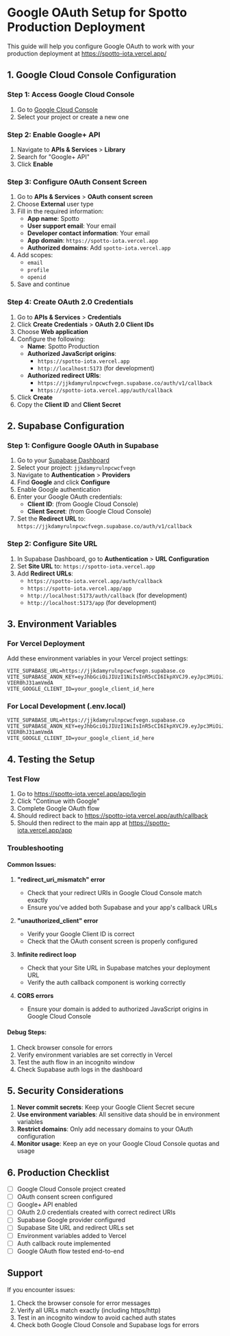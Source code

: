 # Google OAuth Setup for Spotto Production Deployment

This guide will help you configure Google OAuth to work with your production deployment at https://spotto-iota.vercel.app/

## 1. Google Cloud Console Configuration

### Step 1: Access Google Cloud Console
1. Go to [Google Cloud Console](https://console.cloud.google.com/)
2. Select your project or create a new one

### Step 2: Enable Google+ API
1. Navigate to **APIs & Services** > **Library**
2. Search for "Google+ API" 
3. Click **Enable**

### Step 3: Configure OAuth Consent Screen
1. Go to **APIs & Services** > **OAuth consent screen**
2. Choose **External** user type
3. Fill in the required information:
   - **App name**: Spotto
   - **User support email**: Your email
   - **Developer contact information**: Your email
   - **App domain**: `https://spotto-iota.vercel.app`
   - **Authorized domains**: Add `spotto-iota.vercel.app`
4. Add scopes:
   - `email`
   - `profile`
   - `openid`
5. Save and continue

### Step 4: Create OAuth 2.0 Credentials
1. Go to **APIs & Services** > **Credentials**
2. Click **Create Credentials** > **OAuth 2.0 Client IDs**
3. Choose **Web application**
4. Configure the following:
   - **Name**: Spotto Production
   - **Authorized JavaScript origins**:
     - `https://spotto-iota.vercel.app`
     - `http://localhost:5173` (for development)
   - **Authorized redirect URIs**:
     - `https://jjkdamyrulnpcwcfvegn.supabase.co/auth/v1/callback`
     - `https://spotto-iota.vercel.app/auth/callback`
5. Click **Create**
6. Copy the **Client ID** and **Client Secret**

## 2. Supabase Configuration

### Step 1: Configure Google OAuth in Supabase
1. Go to your [Supabase Dashboard](https://supabase.com/dashboard)
2. Select your project: `jjkdamyrulnpcwcfvegn`
3. Navigate to **Authentication** > **Providers**
4. Find **Google** and click **Configure**
5. Enable Google authentication
6. Enter your Google OAuth credentials:
   - **Client ID**: (from Google Cloud Console)
   - **Client Secret**: (from Google Cloud Console)
7. Set the **Redirect URL** to: `https://jjkdamyrulnpcwcfvegn.supabase.co/auth/v1/callback`

### Step 2: Configure Site URL
1. In Supabase Dashboard, go to **Authentication** > **URL Configuration**
2. Set **Site URL** to: `https://spotto-iota.vercel.app`
3. Add **Redirect URLs**:
   - `https://spotto-iota.vercel.app/auth/callback`
   - `https://spotto-iota.vercel.app/app`
   - `http://localhost:5173/auth/callback` (for development)
   - `http://localhost:5173/app` (for development)

## 3. Environment Variables

### For Vercel Deployment
Add these environment variables in your Vercel project settings:

```env
VITE_SUPABASE_URL=https://jjkdamyrulnpcwcfvegn.supabase.co
VITE_SUPABASE_ANON_KEY=eyJhbGciOiJIUzI1NiIsInR5cCI6IkpXVCJ9.eyJpc3MiOiJzdXBhYmFzZSIsInJlZiI6Impqa2RhbXlydWxucGN3Y2Z2ZWduIiwicm9sZSI6ImFub24iLCJpYXQiOjE3NDYxODQ5ODcsImV4cCI6MjA2MTc2MDk4N30.kZiXjkZ9GNqiUjbVNZImO2mR5aq-VIER0hJ31amVmdA
VITE_GOOGLE_CLIENT_ID=your_google_client_id_here
```

### For Local Development (.env.local)
```env
VITE_SUPABASE_URL=https://jjkdamyrulnpcwcfvegn.supabase.co
VITE_SUPABASE_ANON_KEY=eyJhbGciOiJIUzI1NiIsInR5cCI6IkpXVCJ9.eyJpc3MiOiJzdXBhYmFzZSIsInJlZiI6Impqa2RhbXlydWxucGN3Y2Z2ZWduIiwicm9sZSI6ImFub24iLCJpYXQiOjE3NDYxODQ5ODcsImV4cCI6MjA2MTc2MDk4N30.kZiXjkZ9GNqiUjbVNZImO2mR5aq-VIER0hJ31amVmdA
VITE_GOOGLE_CLIENT_ID=your_google_client_id_here
```

## 4. Testing the Setup

### Test Flow
1. Go to https://spotto-iota.vercel.app/app/login
2. Click "Continue with Google"
3. Complete Google OAuth flow
4. Should redirect back to https://spotto-iota.vercel.app/auth/callback
5. Should then redirect to the main app at https://spotto-iota.vercel.app/app

### Troubleshooting

#### Common Issues:

1. **"redirect_uri_mismatch" error**
   - Check that your redirect URIs in Google Cloud Console match exactly
   - Ensure you've added both Supabase and your app's callback URLs

2. **"unauthorized_client" error**
   - Verify your Google Client ID is correct
   - Check that the OAuth consent screen is properly configured

3. **Infinite redirect loop**
   - Check that your Site URL in Supabase matches your deployment URL
   - Verify the auth callback component is working correctly

4. **CORS errors**
   - Ensure your domain is added to authorized JavaScript origins in Google Cloud Console

#### Debug Steps:
1. Check browser console for errors
2. Verify environment variables are set correctly in Vercel
3. Test the auth flow in an incognito window
4. Check Supabase auth logs in the dashboard

## 5. Security Considerations

1. **Never commit secrets**: Keep your Google Client Secret secure
2. **Use environment variables**: All sensitive data should be in environment variables
3. **Restrict domains**: Only add necessary domains to your OAuth configuration
4. **Monitor usage**: Keep an eye on your Google Cloud Console quotas and usage

## 6. Production Checklist

- [ ] Google Cloud Console project created
- [ ] OAuth consent screen configured
- [ ] Google+ API enabled
- [ ] OAuth 2.0 credentials created with correct redirect URIs
- [ ] Supabase Google provider configured
- [ ] Supabase Site URL and redirect URLs set
- [ ] Environment variables added to Vercel
- [ ] Auth callback route implemented
- [ ] Google OAuth flow tested end-to-end

## Support

If you encounter issues:
1. Check the browser console for error messages
2. Verify all URLs match exactly (including https/http)
3. Test in an incognito window to avoid cached auth states
4. Check both Google Cloud Console and Supabase logs for errors 